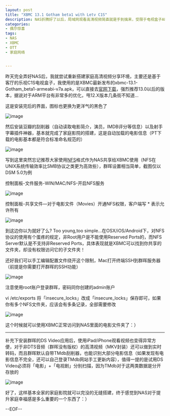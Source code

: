 ```yaml
---
layout: post
title: "XBMC 13.1 Gotham beta1 with Letv C1S"
description: NAS折腾好了以后，局域网观看高清视频简直就是手到擒来，受限于电视盒子ARM平台，还是有必要强烈推荐下XBMC
categories:
- 偶尔惊喜
tags:
- NAS
- XBMC
- OTT
- 家庭网络


---
```


昨天完全弄好NAS后，我就尝试重新搭建家庭高清视频分享环境，主要还是基于客厅的乐视C1S电视盒子，我使用的是XBMC最新发布的xbmc-13.1-Gotham_beta1-armeabi-v7a.apk，可以直接去[官网下载](http://xbmc.org/download/)，强烈推荐13.0以后的版本，据说对于ARM平台有非常多的优化，甩12.X版本几条街不知道...

这是安装完后的界面，图标也更换为更洋气的黑色了

![image](http://gtms02.alicdn.com/tps/i2/T1fUCPFtXmXXXqjx_o-600-338.png)

然后安装豆瓣的刮削器（自动读取电影简介，演员，IMDB评分等信息）以及射手字幕插件神器，基本就完成了家庭影院的搭建，这是自动加载的电影信息（PT下载的电影基本都是符合标准命名规范的）

![image](http://gtms04.alicdn.com/tps/i4/T1bMBZFMFdXXXqjx_o-600-338.png)

写到这里突然忘记推荐大家使用[NFS](http://en.wikipedia.org/wiki/Network_File_System)格式作为NAS共享给XBMC使用（NFS在UNIX系统传输效率比SMB协议之类更为高效些），群晖设置相当简单，截图仅以DSM 5.0为例

控制面板-文件服务-WIN/MAC/NFS-开启NFS服务

![image](http://gtms01.alicdn.com/tps/i1/T1mWGJFIVhXXaEQh_o-600-343.png)

控制面板-共享文件—对于电影文件（Movies）开通NFS权限，客户端写 * 表示允许所有

![image](http://gtms03.alicdn.com/tps/i3/T1u7onFT4aXXc8Lizo-600-412.png)

到这边你以为就好了么? Too young,too simple...在OSX/iOS/Android下，对NFS协议的使用有个蛋疼的规定，非Root用户是不能使用Reserved Ports的，而NFS Server默认是不支持非Reserved Ports，具体表现就是XBMC可以找到你共享的文件夹，却没有权限访问它的子文件夹！

还好我们可以手工编辑配置文件绕开这个限制，Mac打开终端SSH到群晖服务器（前提是你需要打开群晖的SSH功能）

![image](http://gtms01.alicdn.com/tps/i1/T1QysnFUJcXXb4zN_o-600-342.png)

注意使用root账户登录群晖，密码同你创建的admin账户

vi /etc/exports 将「insecure_locks」改成「insecure_locks」保存即可，如果你有多个NFS文件夹，应该会有多条记录，全部需要修改

![image](http://gtms03.alicdn.com/tps/i3/T15FFYFFhgXXa8Wwvo-600-140.png)

这个时候就可以使用XBMC正常访问到NAS里面的电影文件夹了：）

---

补充下安装群晖的DS Video应用后，使用iPad/iPhone观看视频也变得异常方便，对于非DTS音频（群晖没有版权）的高清视频（MKV封装）还可以做到实时转码，而且群晖默认自带TMdb刮削器，也能识别大部分电影信息（如果发现有电影信息不完全，还可以自己登录TMdb网站手工更新内容），值得一提的是试用DS Video必须将「电影」+「电视剧」分别扫描，因为TMdb对于这两类数据是分开存放的

![image](http://gtms01.alicdn.com/tps/i1/T1QfSoFJVeXXaRR5Po-600-434.png)

好了，这样基本全家的家庭影院就可以完没的无缝搭建，终于感觉到NAS对于提升家庭幸福感是多么重要的一个东西了：）

--EOF--